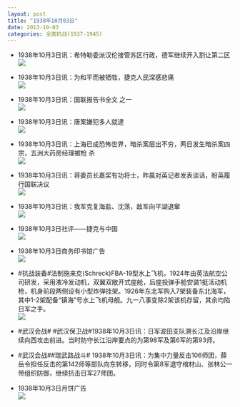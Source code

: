 ```yaml
---
layout: post
title: "1938年10月03日"
date: 2013-10-03
categories: 全面抗战(1937-1945)
---
```


<meta name="referrer" content="no-referrer" />

- 1938年10月3日讯：希特勒委派汉伦接管苏区行政，德军继续开入割让第二区 <br/><img src="https://ww2.sinaimg.cn/large/aca367d8jw1e98ea2uxy9j20b710u41z.jpg" />

- 1938年10月3日讯：为和平而被牺牲，捷克人民深感悲痛 <br/><img src="https://ww3.sinaimg.cn/large/aca367d8jw1e98cjoe9c8j20810jgq5k.jpg" />

- 1938年10月3日讯：国联报告书全文 之一 <br/><img src="https://ww2.sinaimg.cn/large/aca367d8jw1e98at883eqj20fq11843k.jpg" />

- 1938年10月3日讯：唐案嫌犯多人就逮 <br/><img src="https://ww4.sinaimg.cn/large/aca367d8jw1e9892v8qq7j20840jsta2.jpg" />

- 1938年10月3日讯：上海已成恐怖世界，暗杀案层出不穷，两日发生暗杀案四宗，五洲大药房经理被枪 杀 <br/><img src="https://ww4.sinaimg.cn/large/aca367d8jw1e985lxo21dj205u0ilq3n.jpg" />

- 1938年10月3日讯：蒋委员长嘉奖有功将士，昨晨对英记者发表谈话，盼英履行国联决议 <br/><img src="https://ww4.sinaimg.cn/large/aca367d8jw1e98254y69tj207p109q5d.jpg" />

- 1938年10月3日讯：我军克复海盐、沈荡，敌军向平湖退窜 <br/><img src="https://ww1.sinaimg.cn/large/aca367d8jw1e97wxtrn0kj20780o9dh9.jpg" />

- 1938年10月3日社评——捷克与中国 <br/><img src="https://ww3.sinaimg.cn/large/aca367d8jw1e97v7ft6d6j20go1080zo.jpg" />

- 1938年10月3日商务印书馆广告 <br/><img src="https://ww1.sinaimg.cn/large/aca367d8jw1e97tgzs9iwj20am0g5dhr.jpg" />

- #抗战装备#法制施来克(Schreck)FBA-19型水上飞机，1924年由英法航空公司研发，采用液冷发动机，双翼双敞开式座舱，后座投弹手舱安装1挺活动机枪，机身前段两侧设有小型炸弹挂架。1926年东北军购入7架装备东北海军，其中1-2架配备“镇海”号水上飞机母舰。九一八事变除2架该机存留，其余均陷日军之手。 <br/><img src="https://ww3.sinaimg.cn/large/aca367d8jw1e97rg20nn7j20go0t8aca.jpg" />

- #武汉会战# #武汉保卫战#1938年10月3日讯：日军波田支队溯长江及沿岸继续向西攻击前进。当时防守长江沿岸要点的为第98军及第6军的第93师。 

- #武汉会战##瑞武路战斗# 1938年10月3日讯：为集中力量反击106师团，薛岳令担任反击的第142师等部队向东转移，同时令第8军退守棺材山、张林公一带组织防御，继续抗击日军27师团。 

- 1938年10月3日月饼广告 <br/><img src="https://ww2.sinaimg.cn/large/aca367d8jw1e97mjc5j29j205t0knmyu.jpg" />


